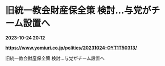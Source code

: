 # 旧統一教会財産保全策 検討…与党がチーム設置へ

**2023-10-24 20:12**

**https://www.yomiuri.co.jp/politics/20231024-OYT1T50313/**

旧統一教会財産保全策 検討…与党がチーム設置へ